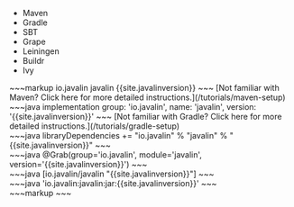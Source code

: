 
<div class="multitab-code dependencies" data-tab="1">
<ul>
    <li data-tab="1">Maven</li>
    <li data-tab="2">Gradle</li>
    <li data-tab="3">SBT</li>
    <li data-tab="4">Grape</li>
    <li data-tab="5">Leiningen</li>
    <li data-tab="6">Buildr</li>
    <li data-tab="7">Ivy</li>
</ul>

<div data-tab="1" markdown="1">
~~~markup
<dependency>
    <groupId>io.javalin</groupId>
    <artifactId>javalin</artifactId>
    <version>{{site.javalinversion}}</version>
</dependency>
~~~
[Not familiar with Maven? Click here for more detailed instructions.](/tutorials/maven-setup)
</div>

<div data-tab="2" markdown="1">
~~~java
implementation group: 'io.javalin', name: 'javalin', version: '{{site.javalinversion}}'
~~~
[Not familiar with Gradle? Click here for more detailed instructions.](/tutorials/gradle-setup)
</div>

<div data-tab="3" markdown="1">
~~~java
libraryDependencies += "io.javalin" % "javalin" % "{{site.javalinversion}}"
~~~
</div>

<div data-tab="4" markdown="1">
~~~java
@Grab(group='io.javalin', module='javalin', version='{{site.javalinversion}}')
~~~
</div>

<div data-tab="5" markdown="1">
~~~java
[io.javalin/javalin "{{site.javalinversion}}"]
~~~
</div>

<div data-tab="6" markdown="1">
~~~java
'io.javalin:javalin:jar:{{site.javalinversion}}'
~~~
</div>

<div data-tab="7" markdown="1">
~~~markup
<dependency org="io.javalin" name="javalin" rev="{{site.javalinversion}}" />
~~~
</div>

</div>


